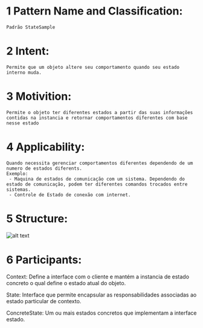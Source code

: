 # 1 Pattern Name and Classification:
    Padrão StateSample
    
# 2 Intent:
    Permite que um objeto altere seu comportamento quando seu estado interno muda.
# 3 Motivition:
    Permite o objeto ter diferentes estados a partir das suas informações contidas na instancia e retornar comportamentos diferentes com base nesse estado
# 4 Applicability:
 
    Quando necessita gerenciar comportamentos diferentes dependendo de um numero de estados diferents.
    Exemplo:
     - Maquina de estados de comunicação com um sistema. Dependendo do estado de comunicação, podem ter diferentes comandos trocados entre sistemas.
     - Controle de Estado de conexão com internet.
 
# 5 Structure:
![alt text](https://github.com/andrejanuario/imagens/blob/master/estrutura.png)

# 6 Participants:
  
  Context: Define a interface com o cliente e mantém a instancia de estado concreto o qual define o estado atual do objeto.
  
  State: Interface que permite encapsular as responsabilidades associadas ao estado particular de contexto.
  
  ConcreteState: Um ou mais estados concretos que implementam a interface estado.

